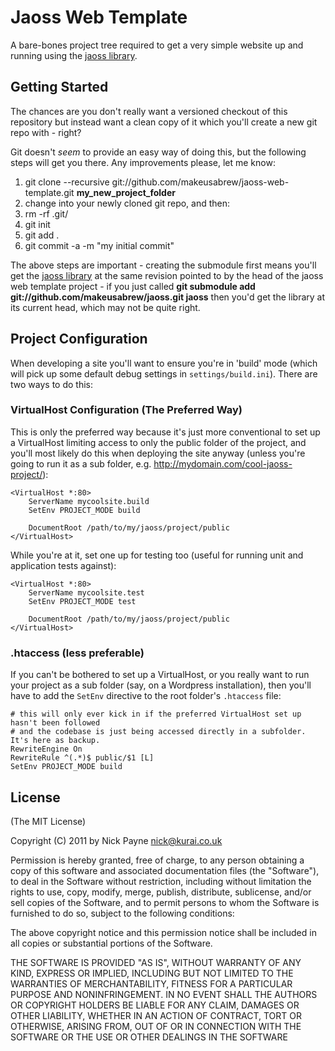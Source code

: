 # Jaoss Web Template

A bare-bones project tree required to get a very simple website up and running
using the [jaoss library](http://github.com/makeusabrew/jaoss).

## Getting Started

The chances are you don't really want a versioned checkout of this repository
but instead want a clean copy of it which you'll create a new git repo with -
right?

Git doesn't *seem* to provide an easy way of doing this, but the following
steps will get you there. Any improvements please, let me know:

1. git clone --recursive git://github.com/makeusabrew/jaoss-web-template.git **my_new_project_folder**
2. change into your newly cloned git repo, and then:
3. rm -rf .git/
3. git init
4. git add .
5. git commit -a -m "my initial commit"

The above steps are important - creating the submodule first means you'll get
the [jaoss library](http://github.com/makeusabrew/jaoss) at the same revision
pointed to by the head of the jaoss web template project - if you just called
**git submodule add git://github.com/makeusabrew/jaoss.git jaoss** then you'd
get the library at its current head, which may not be quite right.

## Project Configuration

When developing a site you'll want to ensure you're in 'build' mode (which will
pick up some default debug settings in `settings/build.ini`). There are two ways
to do this:

### VirtualHost Configuration (The Preferred Way)

This is only the preferred way because it's just more conventional to set up
a VirtualHost limiting access to only the public folder of the project, and
you'll most likely do this when deploying the site anyway (unless you're going
to run it as a sub folder, e.g. http://mydomain.com/cool-jaoss-project/):

    <VirtualHost *:80>
        ServerName mycoolsite.build
        SetEnv PROJECT_MODE build

        DocumentRoot /path/to/my/jaoss/project/public
    </VirtualHost>

While you're at it, set one up for testing too (useful for running unit and
application tests against):

    <VirtualHost *:80>
        ServerName mycoolsite.test
        SetEnv PROJECT_MODE test

        DocumentRoot /path/to/my/jaoss/project/public
    </VirtualHost>

### .htaccess (less preferable)

If you can't be bothered to set up a VirtualHost, or you really want to
run your project as a sub folder (say, on a Wordpress installation), then
you'll have to add the `SetEnv` directive to the root folder's `.htaccess`
file:

    # this will only ever kick in if the preferred VirtualHost set up hasn't been followed
    # and the codebase is just being accessed directly in a subfolder. It's here as backup.
    RewriteEngine On
    RewriteRule ^(.*)$ public/$1 [L]
    SetEnv PROJECT_MODE build

## License

(The MIT License)

Copyright (C) 2011 by Nick Payne <nick@kurai.co.uk> 

Permission is hereby granted, free of charge, to any person obtaining a copy
of this software and associated documentation files (the "Software"), to deal
in the Software without restriction, including without limitation the rights
to use, copy, modify, merge, publish, distribute, sublicense, and/or sell
copies of the Software, and to permit persons to whom the Software is
furnished to do so, subject to the following conditions:

The above copyright notice and this permission notice shall be included in
all copies or substantial portions of the Software.

THE SOFTWARE IS PROVIDED "AS IS", WITHOUT WARRANTY OF ANY KIND, EXPRESS OR
IMPLIED, INCLUDING BUT NOT LIMITED TO THE WARRANTIES OF MERCHANTABILITY,
FITNESS FOR A PARTICULAR PURPOSE AND NONINFRINGEMENT. IN NO EVENT SHALL THE
AUTHORS OR COPYRIGHT HOLDERS BE LIABLE FOR ANY CLAIM, DAMAGES OR OTHER
LIABILITY, WHETHER IN AN ACTION OF CONTRACT, TORT OR OTHERWISE, ARISING FROM,
OUT OF OR IN CONNECTION WITH THE SOFTWARE OR THE USE OR OTHER DEALINGS IN
THE SOFTWARE
